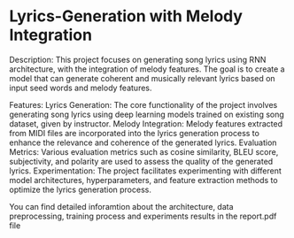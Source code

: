 # Lyrics-Generation with Melody Integration
Description:
This project focuses on generating song lyrics using RNN architecture, with the integration of melody features. The goal is to create a model that can generate coherent and musically relevant lyrics based on input seed words and melody features.

Features:
Lyrics Generation: The core functionality of the project involves generating song lyrics using deep learning models trained on existing song dataset, given by instructor.
Melody Integration: Melody features extracted from MIDI files are incorporated into the lyrics generation process to enhance the relevance and coherence of the generated lyrics.
Evaluation Metrics: Various evaluation metrics such as cosine similarity, BLEU score, subjectivity, and polarity are used to assess the quality of the generated lyrics.
Experimentation: The project facilitates experimenting with different model architectures, hyperparameters, and feature extraction methods to optimize the lyrics generation process.

You can find detailed inforamtion about the architecture, data preprocessing, training process and experiments results in the report.pdf file
